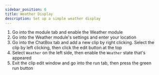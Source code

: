 ```yaml
---
sidebar_position: 6
title: Weather Display
description: Set up a simple weather display
---
```


1. Go into the module tab and enable the Weather module
2. Go into the Weather module's settings and enter your location
3. Go into the ChatBox tab and add a new clip by right clicking. Select the clip by left clicking, then click the edit button at the top
4. Select `Weather` on the left side, then enable the `Weather` state that's appeared
5. Exit the clip edit window and go into the run tab, then press the green run button